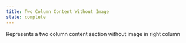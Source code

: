 ```yaml
---
title: Two Column Content Without Image
state: complete
---
```


Represents a two column content section without image in right column
